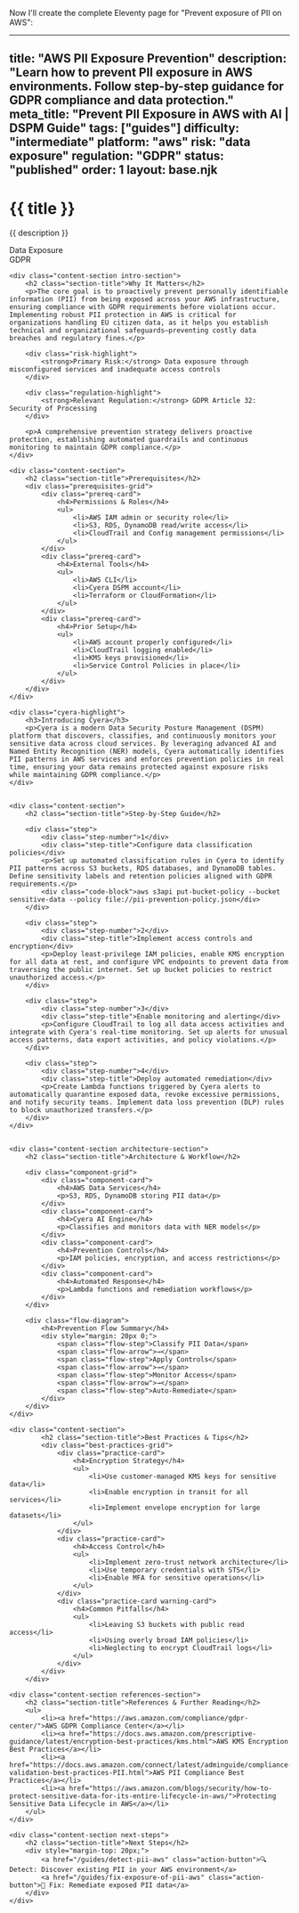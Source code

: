 Now I'll create the complete Eleventy page for "Prevent exposure of PII on AWS":

---
title: "AWS PII Exposure Prevention"
description: "Learn how to prevent PII exposure in AWS environments. Follow step-by-step guidance for GDPR compliance and data protection."
meta_title: "Prevent PII Exposure in AWS with AI | DSPM Guide"
tags: ["guides"]
difficulty: "intermediate"
platform: "aws"
risk: "data exposure"
regulation: "GDPR"
status: "published"
order: 1
layout: base.njk
---

<div class="container">
    <div class="header">
        <h1>{{ title }}</h1>
        <p>{{ description }}</p>
        <div class="badge">Data Exposure</div>
        <div class="badge regulation">GDPR</div>
    </div>

    <div class="content-section intro-section">
        <h2 class="section-title">Why It Matters</h2>
        <p>The core goal is to proactively prevent personally identifiable information (PII) from being exposed across your AWS infrastructure, ensuring compliance with GDPR requirements before violations occur. Implementing robust PII protection in AWS is critical for organizations handling EU citizen data, as it helps you establish technical and organizational safeguards—preventing costly data breaches and regulatory fines.</p>
        
        <div class="risk-highlight">
            <strong>Primary Risk:</strong> Data exposure through misconfigured services and inadequate access controls
        </div>
        
        <div class="regulation-highlight">
            <strong>Relevant Regulation:</strong> GDPR Article 32: Security of Processing
        </div>
        
        <p>A comprehensive prevention strategy delivers proactive protection, establishing automated guardrails and continuous monitoring to maintain GDPR compliance.</p>
    </div>

    <div class="content-section">
        <h2 class="section-title">Prerequisites</h2>
        <div class="prerequisites-grid">
            <div class="prereq-card">
                <h4>Permissions & Roles</h4>
                <ul>
                    <li>AWS IAM admin or security role</li>
                    <li>S3, RDS, DynamoDB read/write access</li>
                    <li>CloudTrail and Config management permissions</li>
                </ul>
            </div>
            <div class="prereq-card">
                <h4>External Tools</h4>
                <ul>
                    <li>AWS CLI</li>
                    <li>Cyera DSPM account</li>
                    <li>Terraform or CloudFormation</li>
                </ul>
            </div>
            <div class="prereq-card">
                <h4>Prior Setup</h4>
                <ul>
                    <li>AWS account properly configured</li>
                    <li>CloudTrail logging enabled</li>
                    <li>KMS keys provisioned</li>
                    <li>Service Control Policies in place</li>
                </ul>
            </div>
        </div>
    </div>
	
    <div class="cyera-highlight">
        <h3>Introducing Cyera</h3>
        <p>Cyera is a modern Data Security Posture Management (DSPM) platform that discovers, classifies, and continuously monitors your sensitive data across cloud services. By leveraging advanced AI and Named Entity Recognition (NER) models, Cyera automatically identifies PII patterns in AWS services and enforces prevention policies in real time, ensuring your data remains protected against exposure risks while maintaining GDPR compliance.</p>
    </div>
	

    <div class="content-section">
        <h2 class="section-title">Step-by-Step Guide</h2>
        
        <div class="step">
            <div class="step-number">1</div>
            <div class="step-title">Configure data classification policies</div>
            <p>Set up automated classification rules in Cyera to identify PII patterns across S3 buckets, RDS databases, and DynamoDB tables. Define sensitivity labels and retention policies aligned with GDPR requirements.</p>
            <div class="code-block">aws s3api put-bucket-policy --bucket sensitive-data --policy file://pii-prevention-policy.json</div>
        </div>

        <div class="step">
            <div class="step-number">2</div>
            <div class="step-title">Implement access controls and encryption</div>
            <p>Deploy least-privilege IAM policies, enable KMS encryption for all data at rest, and configure VPC endpoints to prevent data from traversing the public internet. Set up bucket policies to restrict unauthorized access.</p>
        </div>

        <div class="step">
            <div class="step-number">3</div>
            <div class="step-title">Enable monitoring and alerting</div>
            <p>Configure CloudTrail to log all data access activities and integrate with Cyera's real-time monitoring. Set up alerts for unusual access patterns, data export activities, and policy violations.</p>
        </div>

        <div class="step">
            <div class="step-number">4</div>
            <div class="step-title">Deploy automated remediation</div>
            <p>Create Lambda functions triggered by Cyera alerts to automatically quarantine exposed data, revoke excessive permissions, and notify security teams. Implement data loss prevention (DLP) rules to block unauthorized transfers.</p>
        </div>
    </div>


    <div class="content-section architecture-section">
        <h2 class="section-title">Architecture & Workflow</h2>
        
        <div class="component-grid">
            <div class="component-card">
                <h4>AWS Data Services</h4>
                <p>S3, RDS, DynamoDB storing PII data</p>
            </div>
            <div class="component-card">
                <h4>Cyera AI Engine</h4>
                <p>Classifies and monitors data with NER models</p>
            </div>
            <div class="component-card">
                <h4>Prevention Controls</h4>
                <p>IAM policies, encryption, and access restrictions</p>
            </div>
            <div class="component-card">
                <h4>Automated Response</h4>
                <p>Lambda functions and remediation workflows</p>
            </div>
        </div>

        <div class="flow-diagram">
            <h4>Prevention Flow Summary</h4>
            <div style="margin: 20px 0;">
                <span class="flow-step">Classify PII Data</span>
                <span class="flow-arrow">→</span>
                <span class="flow-step">Apply Controls</span>
                <span class="flow-arrow">→</span>
                <span class="flow-step">Monitor Access</span>
                <span class="flow-arrow">→</span>
                <span class="flow-step">Auto-Remediate</span>
            </div>
        </div>
    </div>

	<div class="content-section">
	        <h2 class="section-title">Best Practices & Tips</h2>
	        <div class="best-practices-grid">
	            <div class="practice-card">
	                <h4>Encryption Strategy</h4>
	                <ul>
	                    <li>Use customer-managed KMS keys for sensitive data</li>
	                    <li>Enable encryption in transit for all services</li>
	                    <li>Implement envelope encryption for large datasets</li>
	                </ul>
	            </div>
	            <div class="practice-card">
	                <h4>Access Control</h4>
	                <ul>
	                    <li>Implement zero-trust network architecture</li>
	                    <li>Use temporary credentials with STS</li>
	                    <li>Enable MFA for sensitive operations</li>
	                </ul>
	            </div>
	            <div class="practice-card warning-card">
	                <h4>Common Pitfalls</h4>
	                <ul>
	                    <li>Leaving S3 buckets with public read access</li>
	                    <li>Using overly broad IAM policies</li>
	                    <li>Neglecting to encrypt CloudTrail logs</li>
	                </ul>
	            </div>
	        </div>
	    </div>

    <div class="content-section references-section">
        <h2 class="section-title">References & Further Reading</h2>
        <ul>
            <li><a href="https://aws.amazon.com/compliance/gdpr-center/">AWS GDPR Compliance Center</a></li>
            <li><a href="https://docs.aws.amazon.com/prescriptive-guidance/latest/encryption-best-practices/kms.html">AWS KMS Encryption Best Practices</a></li>
            <li><a href="https://docs.aws.amazon.com/connect/latest/adminguide/compliance-validation-best-practices-PII.html">AWS PII Compliance Best Practices</a></li>
            <li><a href="https://aws.amazon.com/blogs/security/how-to-protect-sensitive-data-for-its-entire-lifecycle-in-aws/">Protecting Sensitive Data Lifecycle in AWS</a></li>
        </ul>
    </div>

    <div class="content-section next-steps">
        <h2 class="section-title">Next Steps</h2>
        <div style="margin-top: 20px;">
            <a href="/guides/detect-pii-aws" class="action-button">🔍 Detect: Discover existing PII in your AWS environment</a>
            <a href="/guides/fix-exposure-of-pii-aws" class="action-button">🔧 Fix: Remediate exposed PII data</a>
        </div>
    </div>
</div>